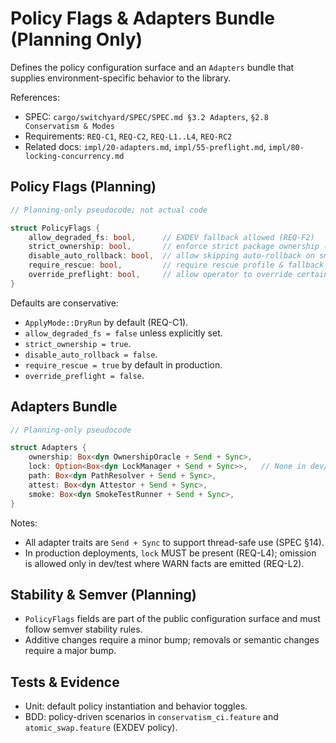 # Policy Flags & Adapters Bundle (Planning Only)

Defines the policy configuration surface and an `Adapters` bundle that supplies environment-specific behavior to the library.

References:

- SPEC: `cargo/switchyard/SPEC/SPEC.md §3.2 Adapters`, `§2.8 Conservatism & Modes`
- Requirements: `REQ-C1`, `REQ-C2`, `REQ-L1..L4`, `REQ-RC2`
- Related docs: `impl/20-adapters.md`, `impl/55-preflight.md`, `impl/80-locking-concurrency.md`

## Policy Flags (Planning)

```rust
// Planning-only pseudocode; not actual code

struct PolicyFlags {
    allow_degraded_fs: bool,      // EXDEV fallback allowed (REQ-F2)
    strict_ownership: bool,       // enforce strict package ownership (REQ-S4)
    disable_auto_rollback: bool,  // allow skipping auto-rollback on smoke failure (REQ-H2)
    require_rescue: bool,         // require rescue profile & fallback toolset (REQ-RC2)
    override_preflight: bool,     // allow operator to override certain gates (dangerous)
}
```

Defaults are conservative:

- `ApplyMode::DryRun` by default (REQ-C1).
- `allow_degraded_fs = false` unless explicitly set.
- `strict_ownership = true`.
- `disable_auto_rollback = false`.
- `require_rescue = true` by default in production.
- `override_preflight = false`.

## Adapters Bundle

```rust
// Planning-only pseudocode

struct Adapters {
    ownership: Box<dyn OwnershipOracle + Send + Sync>,
    lock: Option<Box<dyn LockManager + Send + Sync>>,   // None in dev/test (REQ-L4)
    path: Box<dyn PathResolver + Send + Sync>,
    attest: Box<dyn Attestor + Send + Sync>,
    smoke: Box<dyn SmokeTestRunner + Send + Sync>,
}
```

Notes:

- All adapter traits are `Send + Sync` to support thread-safe use (SPEC §14).
- In production deployments, `lock` MUST be present (REQ-L4); omission is allowed only in dev/test where WARN facts are emitted (REQ-L2).

## Stability & Semver (Planning)

- `PolicyFlags` fields are part of the public configuration surface and must follow semver stability rules.
- Additive changes require a minor bump; removals or semantic changes require a major bump.

## Tests & Evidence

- Unit: default policy instantiation and behavior toggles.
- BDD: policy-driven scenarios in `conservatism_ci.feature` and `atomic_swap.feature` (EXDEV policy).
